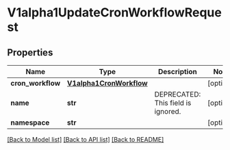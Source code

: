 # V1alpha1UpdateCronWorkflowRequest

## Properties
Name | Type | Description | Notes
------------ | ------------- | ------------- | -------------
**cron_workflow** | [**V1alpha1CronWorkflow**](V1alpha1CronWorkflow.md) |  | [optional] 
**name** | **str** | DEPRECATED: This field is ignored. | [optional] 
**namespace** | **str** |  | [optional] 

[[Back to Model list]](../README.md#documentation-for-models) [[Back to API list]](../README.md#documentation-for-api-endpoints) [[Back to README]](../README.md)


